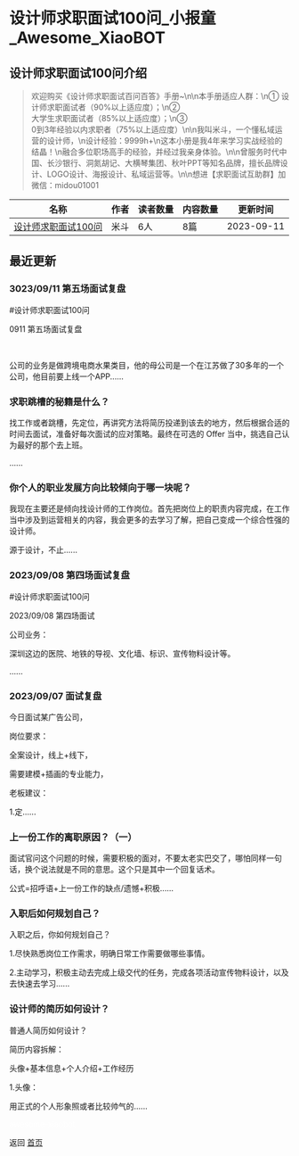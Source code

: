 # 设计师求职面试100问_小报童_Awesome_XiaoBOT

## 设计师求职面试100问介绍
> 欢迎购买《设计师求职面试百问百答》手册~\n\n本手册适应人群：\n① 设计师求职面试者（90%以上适应度）；\n②  
大学生求职面试者（85%以上适应度）；\n③  
0到3年经验以内求职者（75%以上适应度）\n\n我叫米斗，一个懂私域运营的设计师，\n设计经验：9999h+\n这本小册是我4年来学习实战经验的结晶！\n融合多位职场高手的经验，并经过我亲身体验。\n\n曾服务时代中国、长沙银行、洞氮胡记、大横琴集团、秋叶PPT等知名品牌，擅长品牌设计、LOGO设计、海报设计、私域运营等。\n\n想进【求职面试互助群】加微信：midou01001  
  


|名称|作者|读者数量|内容数量|更新时间|
|---|---|---|---|---|
|[设计师求职面试100问](https://xiaobot.net/p/midou01001?refer=0b133df9-27dc-423b-8101-639049001c13)|米斗|6人|8篇|2023-09-11|

## 最近更新
### 3023/09/11 第五场面试复盘

#设计师求职面试100问

0911 第五场面试复盘

​

​公司的业务是做跨境电商水果类目，他的母公司是一个在江苏做了30多年的一个公司，他目前要上线一个APP......

### 求职跳槽的秘籍是什么？

找工作或者跳槽，先定位，再讲究方法将简历投递到该去的地方，然后根据合适的时间去面试，准备好每次面试的应对策略。最终在可选的 Offer
当中，挑选自己认为最好的那个去上班。

......

### 你个人的职业发展方向比较倾向于哪一块呢？

我现在主要还是倾向找设计师的工作岗位。首先把岗位上的职责内容完成，在工作当中涉及到运营相关的内容，我会更多的去学习了解，把自己变成一个综合性强的设计师。

源于设计，不止......

### 2023/09/08 第四场面试复盘

#设计师求职面试100问

2023/09/08 第四场面试

公司业务：

深圳这边的医院、地铁的导视、文化墙、标识、宣传物料设计等。

......

### 2023/09/07 面试复盘

今日面试某广告公司，

岗位要求：​

全案设计，线上+线下，

需要建模+插画的专业能力，

老板建议：

1.定......

### 上一份工作的离职原因？（一）

面试官问这个问题的时候，需要积极的面对，不要太老实巴交了，哪怕同样一句话，换个说法就是不同的意思。这个只是其中一个回复话术。

公式=招呼语+上一份工作的缺点/遗憾+积极......

### 入职后如何规划自己？

入职之后，你如何规划自己？

1.尽快熟悉岗位工作需求，明确日常工作需要做哪些事情。

2.主动学习，积极主动去完成上级交代的任务，完成各项活动宣传物料设计，以及去快速去学习......

### 设计师的简历如何设计？

普通人简历如何设计？

简历内容拆解：

头像+基本信息+个人介绍+工作经历

1.头像：

用正式的个人形象照或者比较帅气的......


<a href="https://github.com/Reno9527/awesome-xiaobot" style="color: white; text-decoration: none;">awesome-xiaobot</a>

返回 [首页](../README.md)
